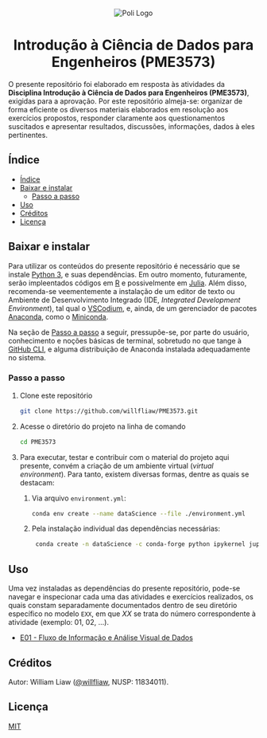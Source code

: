 <div id = "PME3573" align = "center">
  <br />
  <picture>
    <source media = "(prefers-color-scheme: dark)" srcset = "./images/Logo_Escola-Politécnica-Minerva-sem-fundo-vnegativa.png" alt = "Poli Logo" width = "200" />
    <img src = "./images/Logo_Escola-Politécnica-Minerva-sem-fundo.png" alt = "Poli Logo" width = "200" />
  </picture>
  <h1>Introdução à Ciência de Dados para Engenheiros (PME3573)</h1>
</div>

O presente repositório foi elaborado em resposta às atividades da **Disciplina Introdução à Ciência de Dados para Engenheiros (PME3573)**, exigidas para a aprovação. Por este repositório almeja-se: organizar de forma eficiente os diversos materiais elaborados em resolução aos exercícios propostos, responder claramente aos questionamentos suscitados e apresentar resultados, discussões, informações, dados à eles pertinentes.

## Índice

- [Índice](#índice)
- [Baixar e instalar](#baixar-e-instalar)
  - [Passo a passo](#passo-a-passo)
- [Uso](#uso)
- [Créditos](#créditos)
- [Licença](#licença)

## Baixar e instalar

Para utilizar os conteúdos do presente repositório é necessário que se instale [Python 3](https://www.python.org/), e suas dependências. Em outro momento, futuramente, serão impleentados códigos em [R](https://www.r-project.org/) e possivelmente em [Julia](https://julialang.org/). Além disso, recomenda-se veementemente a instalação de um editor de texto ou Ambiente de Desenvolvimento Integrado (IDE, *Integrated Development Environment*), tal qual o [VSCodium](https://vscodium.com/), e, ainda, de um gerenciador de pacotes [Anaconda](https://anaconda.org/), como o [Miniconda](https://docs.conda.io/en/latest/miniconda.html).

Na seção de [Passo a passo](#passo-a-passo) a seguir, pressupõe-se, por parte do usuário, conhecimento e noções básicas de terminal, sobretudo no que tange à [GitHub CLI](https://cli.github.com/), e alguma distribuição de Anaconda instalada adequadamente no sistema.

### Passo a passo

1. Clone este repositório

   ```bash
   git clone https://github.com/willfliaw/PME3573.git
   ```

2. Acesse o diretório do projeto na linha de comando

   ```bash
   cd PME3573
   ```

3. Para executar, testar e contribuir com o material do projeto aqui presente, convém a criação de um ambiente virtual (*virtual environment*). Para tanto, existem diversas formas, dentre as quais se destacam:

   1. Via arquivo `environment.yml`:

      ```bash
      conda env create --name dataScience --file ./environment.yml
      ```

   2. Pela instalação individual das dependências necessárias:

      ```bash
       conda create -n dataScience -c conda-forge python ipykernel jupyter matplotlib numpy pandas SciencePlots seaborn tqdm
      ```

## Uso

Uma vez instaladas as dependências do presente repositório, pode-se navegar e inspecionar cada uma das atividades e exercícios realizados, os quais constam separadamente documentados dentro de seu diretório específico no modelo `EXX`, em que $XX$ se trata do número correspondente à atividade (exemplo: $01$, $02$, ...).

- [E01 - Fluxo de Informação e Análise Visual de Dados](./E01/README.md)

## Créditos

Autor: William Liaw ([@willfliaw](https://github.com/willfliaw), NUSP: 11834011).


## Licença

[MIT](LICENSE)
